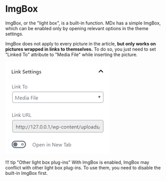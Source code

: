 # ImgBox

ImgBox, or the "light box", is a built-in function. MDx has a simple ImgBox, which can be enabled only by opening relevant options in the theme settings.

ImgBox does not apply to every picture in the article, **but only works on pictures wrapped in links to themselves.** To do so, you just need to set "Linked To" attribute to "Media File" while inserting the picture.

![Set Image](../img/imgbox.jpg)

!!! tip "Other light box plug-ins"
    With ImgBox is enabled, ImgBox may conflict with other light box plug-ins. To use them, you need to disable the built-in ImgBox first.
